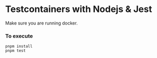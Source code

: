 # Testcontainers with Nodejs & Jest

Make sure you are running docker.

### To execute

```
pnpm install
pnpm test
```